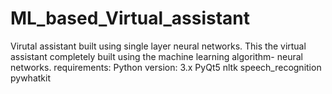# ML_based_Virtual_assistant
 Virutal assistant built using single layer neural networks. This the virtual assistant completely built using the machine learning algorithm- neural networks.
 requirements:
 Python version: 3.x
 PyQt5
 nltk
 speech_recognition
 pywhatkit
